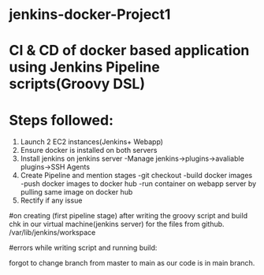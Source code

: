 # jenkins-docker-Project1
# CI & CD of docker based application using Jenkins Pipeline scripts(Groovy DSL)

# Steps followed:
1. Launch 2 EC2 instances(Jenkins+ Webapp)
2. Ensure docker is installed on both servers
3. Install jenkins on jenkins server
   -Manage jenkins->plugins->avaliable plugins->SSH Agents
4. Create Pipeline and mention stages
   -git checkout
   -build docker images
   -push docker images to docker hub
   -run container on webapp server by pulling same image on docker hub
5. Rectify if any issue

#on creating (first pipeline stage) after writing the groovy script and build chk in our virtual machine(jenkins server) for the files from github.
/var/lib/jenkins/workspace


#errors while writing script and running build:

forgot to change branch from master to main as our code is in main branch.
